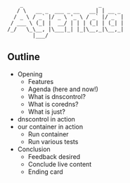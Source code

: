 ```shelsession
    _                        _
   / \   __ _  ___ _ __   __| | __ _
  / _ \ / _` |/ _ \ '_ \ / _` |/ _` |
 / ___ \ (_| |  __/ | | | (_| | (_| |
/_/   \_\__, |\___|_| |_|\__,_|\__,_|
        |___/
```

## Outline

- Opening
  - Features
  - Agenda (here and now!)
  - What is dnscontrol?
  - What is coredns?
  - What is just?
- dnscontrol in action
- our container in action
  - Run container
  - Run various tests
- Conclusion
  - Feedback desired
  - Conclude live content
  - Ending card
